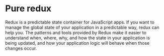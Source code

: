 # Pure redux

Redux is a predictable state container for JavaScript apps.
If you want to manage the global state of your application in a predictable way, redux can help you. The patterns and tools provided by Redux make it easier to understand when, where, why, and how the state in your application is being updated, and how your application logic will behave when those changes occur. 
